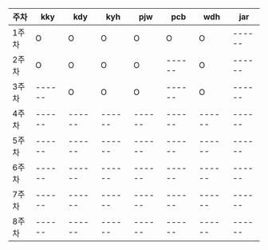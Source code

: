 | 주차 | kky | kdy |kyh | pjw | pcb | wdh | jar |
|------|------|------|------|------|------|------|------|
| 1주차 | O | O | O | O | O | O |------|
| 2주차 | O | O | O | O | ------ | O |------|
| 3주차 |------| O | O | O |------| O |------|
| 4주차 |------|------|------|------|------|------|------|
| 5주차 |------|------|------|------|------|------|------|
| 6주차 |------|------|------|------|------|------|------|
| 7주차 |------|------|------|------|------|------|------|
| 8주차 |------|------|------|------|------|------|------|
